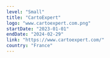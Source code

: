 ```yaml
---
level: "Small"
title: "CartoExpert"
logo: "www.cartoexpert.com.png"
startDate: "2023-01-01"
endDate: "2024-02-29"
link: "https://www.cartoexpert.com/"
country: "France"
---
```

